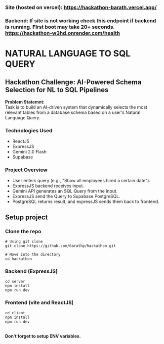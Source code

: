 
### Site (hosted on vercel): https://hackathon-barath.vercel.app/
### Backend: If site is not working check this endpoint if backend is running. FIrst boot may take 20+ seconds. https://hackathon-w3hd.onrender.com/health
# NATURAL LANGUAGE TO SQL QUERY

## Hackathon Challenge: AI-Powered Schema Selection for NL to SQL Pipelines
**Problem Statemnt:** \
Task is to build an AI-driven system that dynamically selects the most relevant tables from a database schema based on a user's Natural Language Query.

### Technologies Used
* ReactJS 
* ExpressJS 
* Gemini 2.0 Flash 
* Supabase

### Project Overview
* User enters query (e.g., "Show all employees hired a certain date").
* ExpressJS backend receives input.
* Gemini API generates an SQL Query from the input.
* ExpressJS send the Query to Supabase PostgreSQL.
* PostgreSQL returns result, and expressJS sends them back to frontend.

## Setup project

### Clone the repo

```
# Using git clone
git clone https://github.com/6arathp/hackathon.git

# Move into the directory
cd hackathon
```
### Backend (ExpressJS)

```
cd server
npm install
npm run dev
```

### Frontend (vite and ReactJS)

```
cd client
npm install 
npm run dev
```
\
**Don't forget to setup ENV variables.**


